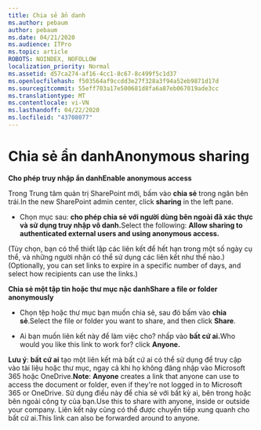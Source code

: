 ```yaml
---
title: Chia sẻ ẩn danh
ms.author: pebaum
author: pebaum
ms.date: 04/21/2020
ms.audience: ITPro
ms.topic: article
ROBOTS: NOINDEX, NOFOLLOW
localization_priority: Normal
ms.assetid: d57ca274-af16-4cc1-8c67-8c499f5c1d37
ms.openlocfilehash: f503564af9ccdd3e27f328a3f94a52eb9871d17d
ms.sourcegitcommit: 55eff703a17e500681d8fa6a87eb067019ade3cc
ms.translationtype: MT
ms.contentlocale: vi-VN
ms.lasthandoff: 04/22/2020
ms.locfileid: "43708077"
---
```

# <a name="anonymous-sharing"></a><span data-ttu-id="71743-102">Chia sẻ ẩn danh</span><span class="sxs-lookup"><span data-stu-id="71743-102">Anonymous sharing</span></span>

 <span data-ttu-id="71743-103">**Cho phép truy nhập ẩn danh**</span><span class="sxs-lookup"><span data-stu-id="71743-103">**Enable anonymous access**</span></span>
  
<span data-ttu-id="71743-104">Trong Trung tâm quản trị SharePoint mới, bấm vào **chia sẻ** trong ngăn bên trái.</span><span class="sxs-lookup"><span data-stu-id="71743-104">In the new SharePoint admin center, click **sharing** in the left pane.</span></span> 
  
- <span data-ttu-id="71743-105">Chọn mục sau: **cho phép chia sẻ với người dùng bên ngoài đã xác thực và sử dụng truy nhập vô danh.**</span><span class="sxs-lookup"><span data-stu-id="71743-105">Select the following: **Allow sharing to authenticated external users and using anonymous access.**</span></span>
  
<span data-ttu-id="71743-106">(Tùy chọn, bạn có thể thiết lập các liên kết để hết hạn trong một số ngày cụ thể, và những người nhận có thể sử dụng các liên kết như thế nào.)</span><span class="sxs-lookup"><span data-stu-id="71743-106">(Optionally, you can set links to expire in a specific number of days, and select how recipients can use the links.)</span></span>
    
 <span data-ttu-id="71743-107">**Chia sẻ một tập tin hoặc thư mục nặc danh**</span><span class="sxs-lookup"><span data-stu-id="71743-107">**Share a file or folder anonymously**</span></span>
  
- <span data-ttu-id="71743-108">Chọn tệp hoặc thư mục bạn muốn chia sẻ, sau đó bấm vào **chia sẻ**.</span><span class="sxs-lookup"><span data-stu-id="71743-108">Select the file or folder you want to share, and then click **Share**.</span></span> 
    
- <span data-ttu-id="71743-109">Ai bạn muốn liên kết này để làm việc cho? nhấp vào **bất cứ ai.**</span><span class="sxs-lookup"><span data-stu-id="71743-109">Who would you like this link to work for? click **Anyone.**</span></span>
  
 <span data-ttu-id="71743-110">**Lưu ý**: **bất cứ ai** tạo một liên kết mà bất cứ ai có thể sử dụng để truy cập vào tài liệu hoặc thư mục, ngay cả khi họ không đăng nhập vào Microsoft 365 hoặc OneDrive.</span><span class="sxs-lookup"><span data-stu-id="71743-110">**Note**: **Anyone** creates a link that anyone can use to access the document or folder, even if they're not logged in to Microsoft 365 or OneDrive.</span></span> <span data-ttu-id="71743-111">Sử dụng điều này để chia sẻ với bất kỳ ai, bên trong hoặc bên ngoài công ty của bạn.</span><span class="sxs-lookup"><span data-stu-id="71743-111">Use this to share with anyone, inside or outside your company.</span></span> <span data-ttu-id="71743-112">Liên kết này cũng có thể được chuyển tiếp xung quanh cho bất cứ ai.</span><span class="sxs-lookup"><span data-stu-id="71743-112">This link can also be forwarded around to anyone.</span></span> 
    

